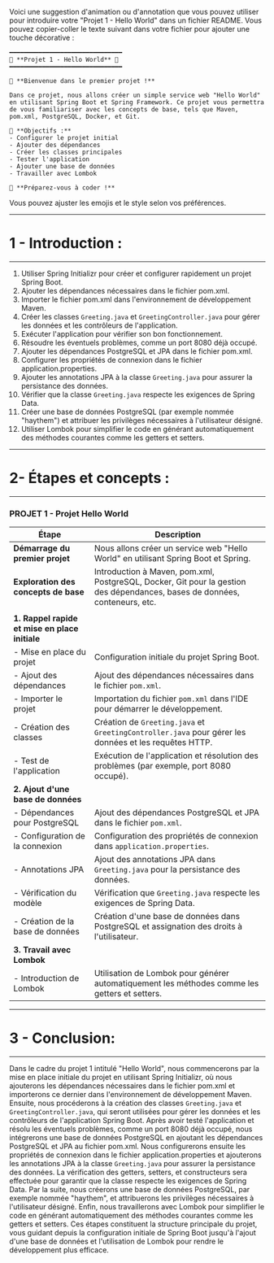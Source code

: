 Voici une suggestion d'animation ou d'annotation que vous pouvez utiliser pour introduire votre "Projet 1 - Hello World" dans un fichier README. Vous pouvez copier-coller le texte suivant dans votre fichier pour ajouter une touche décorative :

```
━━━━━━━━━━━━━━━━━━━━━━━━━━━━━━━
📘 **Projet 1 - Hello World** 📘
━━━━━━━━━━━━━━━━━━━━━━━━━━━━━━━

🚀 **Bienvenue dans le premier projet !**

Dans ce projet, nous allons créer un simple service web "Hello World" en utilisant Spring Boot et Spring Framework. Ce projet vous permettra de vous familiariser avec les concepts de base, tels que Maven, pom.xml, PostgreSQL, Docker, et Git.

🎯 **Objectifs :**
- Configurer le projet initial
- Ajouter des dépendances
- Créer les classes principales
- Tester l'application
- Ajouter une base de données
- Travailler avec Lombok

🎉 **Préparez-vous à coder !**
```

Vous pouvez ajuster les emojis et le style selon vos préférences.


-------
# 1 - Introduction : 
-------

1. Utiliser Spring Initializr pour créer et configurer rapidement un projet Spring Boot.  
2. Ajouter les dépendances nécessaires dans le fichier pom.xml.  
3. Importer le fichier pom.xml dans l'environnement de développement Maven.
4. Créer les classes `Greeting.java` et `GreetingController.java` pour gérer les données et les contrôleurs de l'application.
5. Exécuter l'application pour vérifier son bon fonctionnement.
6. Résoudre les éventuels problèmes, comme un port 8080 déjà occupé.
7. Ajouter les dépendances PostgreSQL et JPA dans le fichier pom.xml.
8. Configurer les propriétés de connexion dans le fichier application.properties.
9. Ajouter les annotations JPA à la classe `Greeting.java` pour assurer la persistance des données.
10. Vérifier que la classe `Greeting.java` respecte les exigences de Spring Data.
11. Créer une base de données PostgreSQL (par exemple nommée "haythem") et attribuer les privilèges nécessaires à l'utilisateur désigné.
12. Utiliser Lombok pour simplifier le code en générant automatiquement des méthodes courantes comme les getters et setters.


-------
# 2- Étapes et concepts :
-------

### PROJET 1 - Projet Hello World

| **Étape**                                 | **Description**                                                                                                          |
|-------------------------------------------|--------------------------------------------------------------------------------------------------------------------------|
| **Démarrage du premier projet**           | Nous allons créer un service web "Hello World" en utilisant Spring Boot et Spring.                                        |
| **Exploration des concepts de base**      | Introduction à Maven, pom.xml, PostgreSQL, Docker, Git pour la gestion des dépendances, bases de données, conteneurs, etc.|
|                                           |                                                                                                                          |
| **1. Rappel rapide et mise en place initiale** |                                                                                                                      |
| - Mise en place du projet                 | Configuration initiale du projet Spring Boot.                                                                             |
| - Ajout des dépendances                   | Ajout des dépendances nécessaires dans le fichier `pom.xml`.                                                             |
| - Importer le projet                      | Importation du fichier `pom.xml` dans l'IDE pour démarrer le développement.                                               |
| - Création des classes                    | Création de `Greeting.java` et `GreetingController.java` pour gérer les données et les requêtes HTTP.                    |
| - Test de l'application                   | Exécution de l'application et résolution des problèmes (par exemple, port 8080 occupé).                                   |
| **2. Ajout d'une base de données**        |                                                                                                                          |
| - Dépendances pour PostgreSQL             | Ajout des dépendances PostgreSQL et JPA dans le fichier `pom.xml`.                                                       |
| - Configuration de la connexion           | Configuration des propriétés de connexion dans `application.properties`.                                                 |
| - Annotations JPA                         | Ajout des annotations JPA dans `Greeting.java` pour la persistance des données.                                           |
| - Vérification du modèle                  | Vérification que `Greeting.java` respecte les exigences de Spring Data.                                                   |
| - Création de la base de données          | Création d'une base de données dans PostgreSQL et assignation des droits à l'utilisateur.                                 |
| **3. Travail avec Lombok**                |                                                                                                                          |
| - Introduction de Lombok                  | Utilisation de Lombok pour générer automatiquement les méthodes comme les getters et setters.                             |


-------
# 3 - Conclusion: 
-------

Dans le cadre du projet 1 intitulé "Hello World", nous commencerons par la mise en place initiale du projet en utilisant Spring Initializr, où nous ajouterons les dépendances nécessaires dans le fichier pom.xml et importerons ce dernier dans l'environnement de développement Maven. Ensuite, nous procéderons à la création des classes `Greeting.java` et `GreetingController.java`, qui seront utilisées pour gérer les données et les contrôleurs de l'application Spring Boot. Après avoir testé l'application et résolu les éventuels problèmes, comme un port 8080 déjà occupé, nous intégrerons une base de données PostgreSQL en ajoutant les dépendances PostgreSQL et JPA au fichier pom.xml. Nous configurerons ensuite les propriétés de connexion dans le fichier application.properties et ajouterons les annotations JPA à la classe `Greeting.java` pour assurer la persistance des données. La vérification des getters, setters, et constructeurs sera effectuée pour garantir que la classe respecte les exigences de Spring Data. Par la suite, nous créerons une base de données PostgreSQL, par exemple nommée "haythem", et attribuerons les privilèges nécessaires à l'utilisateur désigné. Enfin, nous travaillerons avec Lombok pour simplifier le code en générant automatiquement des méthodes courantes comme les getters et setters. Ces étapes constituent la structure principale du projet, vous guidant depuis la configuration initiale de Spring Boot jusqu'à l'ajout d'une base de données et l'utilisation de Lombok pour rendre le développement plus efficace.
